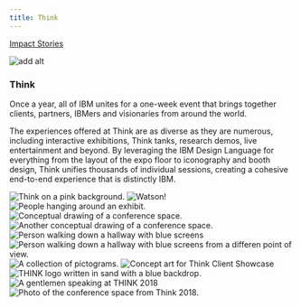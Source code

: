 ```yaml
---
title: Think
---
```


<grid className="background--nopadding">
<column lg="16">

<p><icon color="blue" name="ArrowLeft24" inline="true"></icon>  <a href="/impact"><span>Impact Stories</span></a></p>

</column>
</grid>

<grid classname="background-bleed">
<column lg="16">

![add alt](/images/Impact_1.png)

</column>
</grid>

<grid background="gray-10">
<column md="2" lg="4">

### Think

</column>

<column md="6" lg="8">

<p size="lg">Once a year, all of IBM unites for a one-week event that brings together clients, partners, IBMers and visionaries from around the world.</p>
<p size="lg">The experiences offered at Think are as diverse as they are numerous, including interactive exhibitions, Think tanks, research demos, live entertainment and beyond. By leveraging the IBM Design Language for everything from the layout of the expo floor to iconography and booth design, Think unifies thousands of individual sessions, creating a cohesive end-to-end experience that is distinctly IBM.</p>

<icon name="ArrowDown32"></icon>

</column>
</grid>

<grid background="gray-10">
<column bleed={true} lg="12" offset_lg="4">

<img alt="Think on a pink background." src="images/Impact_2.png">

</column>
<column bleed={true} md="5" lg="8" offset_lg="4">

<img alt="Watson!" src="images/Impact_3.png">

</column>
<column bleed={true} md="3" lg="4">

<img alt="People hanging around an exhibit." src="images/Impact_4.png">

</column>
<column bleed={true} md="4" lg="6" offset_lg="4">

<img alt="Conceptual drawing of a conference space." src="images/Impact_5.png">

</column>
<column bleed={true} md="4" lg="6">

<img alt="Another conceptual drawing of a conference space." src="images/Impact_6.png">

</column>
<column bleed={true} md="5" lg="8" offset_lg="4">

<img alt="Person walking down a hallway with blue screens" src="images/Impact_7.png">

</column>
<column bleed={true} md="3" lg="4">

<img alt="Person walking down a hallway with blue screens from a differen point of view." src="images/Impact_8.png">

</column>
<column bleed={true} md="3" lg="4" offset_lg="4">

<img alt="A collection of pictograms." src="images/Impact_9.png">

</column>
<column bleed={true} md="5" lg="8"">

<img alt="Concept art for Think Client Showcase" src="images/Impact_10.png">

</column>
<column bleed={true} md="5" lg="8" offset_lg="4">

<img alt="THINK logo written in sand with a blue backdrop." src="images/Impact_11.png">

</column>
<column bleed={true} md="3" lg="4">

<img alt="A gentlemen speaking at THINK 2018" src="images/Impact_12.png">

</column>
<column bleed={true} md="5" lg="8" offset_lg="4">

<img alt="Photo of the conference space from Think 2018." src="images/Impact_13.png">

</column>
</grid>
